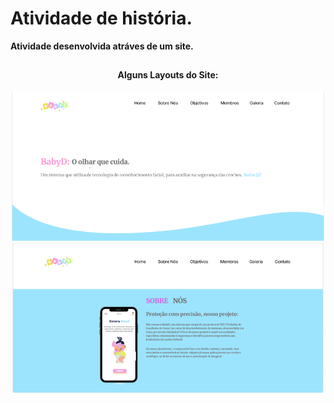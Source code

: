 # Atividade de história.

**Atividade desenvolvida atráves de um site.**

##

<div align="center">
  
  <h4>Alguns Layouts do Site:</h4>
  <img width="500" src="https://github.com/marisouza31/BabyD/blob/main/README/home.png"><br>
  <img width="500" src="https://github.com/marisouza31/BabyD/blob/main/README/sobre-nos.png">
</div>

